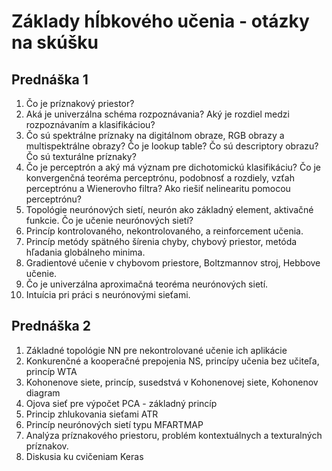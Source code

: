 # Základy hĺbkového učenia - otázky na skúšku

## Prednáška 1
1. Čo je príznakový priestor?
2. Aká je univerzálna schéma rozpoznávania? Aký je rozdiel medzi rozpoznávaním a klasifikáciou?
3. Čo sú spektrálne príznaky na digitálnom obraze, RGB obrazy a multispektrálne obrazy? Čo je lookup table? Čo sú descriptory obrazu? Čo sú texturálne príznaky?
4. Čo je perceptrón a aký má význam pre dichotomickú klasifikáciu? Čo je konvergenčná teoréma perceptrónu, podobnosť a rozdiely, vzťah perceptrónu a Wienerovho filtra? Ako riešiť nelinearitu pomocou perceptrónu?
5. Topológie neurónových sietí, neurón ako základný element, aktivačné funkcie. Čo je učenie neurónových sietí?
6. Princíp kontrolovaného, nekontrolovaného, a reinforcement učenia.
7. Princíp metódy spätného šírenia chyby, chybový priestor, metóda hľadania globálneho minima.
8. Gradientové učenie v chybovom priestore, Boltzmannov stroj, Hebbove učenie.
9. Čo je univerzálna aproximačná teoréma neurónových sietí.
10. Intuícia pri práci s neurónovými sieťami.

## Prednáška 2
1. Základné topológie NN pre nekontrolované učenie ich aplikácie
2. Konkurenčné a kooperačné prepojenia NS, princípy učenia bez učiteľa, princíp WTA
3. Kohonenove siete, princíp, susedstvá v Kohonenovej siete, Kohonenov diagram
4. Ojova sieť pre výpočet PCA - základný princíp
5. Princip zhlukovania sieťami ATR
6. Princíp neurónových sietí typu MFARTMAP
7. Analýza príznakového priestoru, problém kontextuálnych a texturalných príznakov.
8. Diskusia ku cvičeniam Keras
